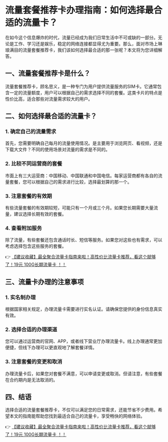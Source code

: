 # 流量套餐推荐卡办理指南：如何选择最合适的流量卡？

在如今这个信息爆炸的时代，流量已经成为我们日常生活中不可或缺的一部分。无论是工作、学习还是娱乐，稳定的网络连接都显得尤为重要。那么，面对市场上琳琅满目的流量套餐推荐卡，我们该如何选择最合适的那一张呢？本文将为您详细解答。

## 一、流量套餐推荐卡是什么？

流量套餐推荐卡，顾名思义，是一种专门为用户提供流量服务的SIM卡。它通常包含一定的流量额度，用户可以根据自己的需求选择不同的套餐。这类卡片的特点是性价比高，适合那些对流量需求较大的用户。

## 二、如何选择最合适的流量卡？

### 1. 确定自己的流量需求

首先，您需要明确自己每月的流量使用情况。是主要用于浏览网页、看视频，还是下载大文件？不同的使用场景对流量的需求是不同的。

### 2. 比较不同运营商的套餐

市面上有三大运营商：中国移动、中国联通和中国电信。每家运营商都有各自的流量套餐，您可以根据自己的需求进行比较，选择最划算的那一个。

### 3. 注意套餐的有效期

有些流量套餐的有效期较短，可能只有一个月或三个月。如果您长期需要大量流量，建议选择长期有效的套餐。

### 4. 查看附加服务

除了流量，有些套餐还包含通话时长、短信等服务。如果您对这些也有需求，可以考虑选择包含这些服务的套餐。

👉 [【建议收藏】最全聚合流量卡指南来啦！高性价比流量卡推荐，看这个就够了！19元 100G长期流量卡 ！！](https://bit.ly/Liuliangka)

## 三、流量卡办理的注意事项

### 1. 实名制办理

根据国家相关规定，办理流量卡需要进行实名认证。请确保您提供的身份信息真实有效。

### 2. 选择合适的办理渠道

您可以通过运营商的官网、APP，或者线下营业厅办理流量卡。线上办理通常更加便捷，但线下办理可以更直观地了解套餐详情。

### 3. 注意套餐的变更和取消

办理流量卡后，如果您对套餐不满意，可以申请变更或取消。但请注意，有些套餐在合约期内是无法取消的。

## 四、结语

选择合适的流量套餐推荐卡，不仅可以满足您的日常需求，还能节省不少费用。希望本文的指南能帮助您找到最适合自己的流量卡，享受畅快的网络体验。

👉 [【建议收藏】最全聚合流量卡指南来啦！高性价比流量卡推荐，看这个就够了！19元 100G长期流量卡 ！！](https://bit.ly/Liuliangka)